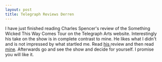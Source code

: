 ```yaml
--- 
layout: post
title: Telegraph Reviews Derren
---
```

I have just finished reading Charles Spencer's review of the Something Wicked This Way Comes Tour on the Telegraph Arts website. Interestingly his take on the show is in complete contrast to mine. He likes what I didn't and is not impressed by what startled me. Read [his ](http://www.telegraph.co.uk/arts/main.jhtml?xml=/arts/2005/06/07//btderren07.xml&sSheet=/arts/2005/06/07/ixartleft.html) review and then read [mine](http://roysworld.co.uk/?p=2735). Afterwards go and see the show and decide for yourself. I promise you will like it.
